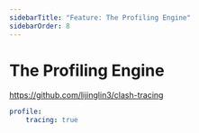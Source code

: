 ```yaml
---
sidebarTitle: "Feature: The Profiling Engine"
sidebarOrder: 8
---
```


# The Profiling Engine

https://github.com/lijinglin3/clash-tracing

```yaml
profile:
    tracing: true
```
